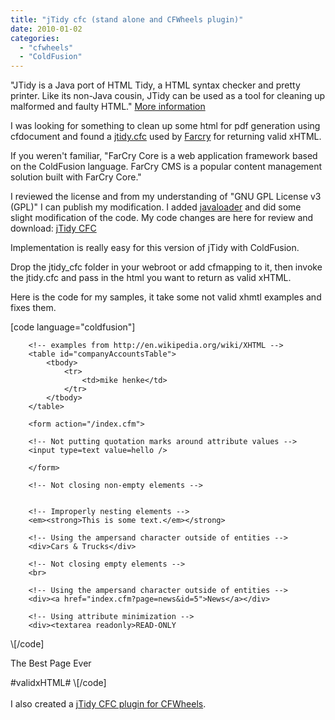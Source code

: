 ```yaml
---
title: "jTidy cfc (stand alone and CFWheels plugin)"
date: 2010-01-02
categories: 
  - "cfwheels"
  - "ColdFusion"
---
```


"JTidy is a Java port of HTML Tidy, a HTML syntax checker and pretty printer. Like its non-Java cousin, JTidy can be used as a tool for cleaning up malformed and faulty HTML." [More information](http://jtidy.sourceforge.net/)  
  
I was looking for something to clean up some html for pdf generation using cfdocument and found a [jtidy.cfc](http://www.koders.com/coldfusion/fid592E9E77FAE5A6BD59A69EDE020528E2F2BEC2B9.aspx) used by [Farcry](http://www.farcrycore.org/) for returning valid xHTML.  
  
If you weren't familiar, "FarCry Core is a web application framework based on the ColdFusion language. FarCry CMS is a popular content management solution built with FarCry Core."  
  
I reviewed the license and from my understanding of "GNU GPL License v3 (GPL)" I can publish my modification. I added [javaloader](http://javaloader.riaforge.org/) and did some slight modification of the code. My code changes are here for review and download: [jTidy CFC](http://github.com/mhenke/jtidy_cfc)  
  
Implementation is really easy for this version of jTidy with ColdFusion.  
  
Drop the jtidy\_cfc folder in your webroot or add cfmapping to it, then invoke the jtidy.cfc and pass in the html you want to return as valid xHTML.  
  
Here is the code for my samples, it take some not valid xhmtl examples and fixes them.  
  
\[code language="coldfusion"\]
<!--- see readme.txt for testing this example file --->

<!--- component path to jtidy.cfc --->
<cfset componentPath = "jtidy_cfc.jtidy" />

<cfsavecontent variable="test">
<html>
	<head>
		<title>jtidy test page</title>
	</head>
	<body>
	
		<!-- examples from http://en.wikipedia.org/wiki/XHTML -->
		<table id="companyAccountsTable">
			<tbody>
				<tr>
					<td>mike henke</td>
				</tr>
			</tbody>
		</table>
		
		<form action="/index.cfm">
		
		<!-- Not putting quotation marks around attribute values -->
		<input type=text value=hello />
	
		</form>
		
		<!-- Not closing non-empty elements -->
		
		
		<!-- Improperly nesting elements -->
		<em><strong>This is some text.</em></strong>
		
		<!-- Using the ampersand character outside of entities -->
		<div>Cars & Trucks</div>
		
		<!-- Not closing empty elements -->
		<br>
		
		<!-- Using the ampersand character outside of entities -->
		<div><a href="index.cfm?page=news&id=5">News</a></div>
		
		<!-- Using attribute minimization -->
		<div><textarea readonly>READ-ONLY
\\[/code\]</div> <!-- Failing to recognize that XHTML elements and attributes are case sensitive --> <P ID="ONE">The Best Page Ever</P> </body> </html> </cfsavecontent> <div></div> <cfinvoke component="#componentPath#" method="makexHTMLValid" strToParse="#test#" returnvariable="validxHTML" > <!--- <cfdump var="#validxHTML#"> ---> <div></div> <cfoutput>#validxHTML#</cfoutput> \\\[/code\] <br><br> I also created a <a href="http://cfwheels.org/plugins/listing/25">jTidy CFC plugin for CFWheels</a>.</x-turndown>
